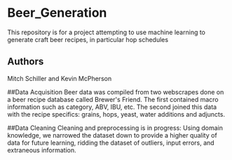 # Beer_Generation
This repository is for a project attempting to use machine learning to generate craft beer recipes, in particular hop schedules

## Authors
Mitch Schiller and Kevin McPherson

##Data Acquisition
Beer data was compiled from two webscrapes done on a beer recipe database called Brewer's Friend. The first contained macro information such as category, ABV, IBU, etc.
The second joined this data with the recipe specifics: grains, hops, yeast, water additions and adjuncts.

##Data Cleaning
Cleaning and preprocessing is in progress:
Using domain knowledge, we narrowed the dataset down to provide a higher quality of data for future learning, ridding the dataset of outliers, input errors, and extraneous information.
